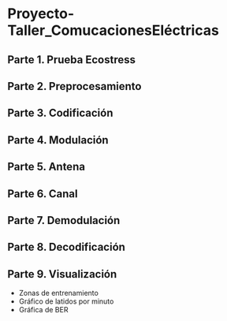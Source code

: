 # Proyecto-Taller_ComucacionesEléctricas
## Parte 1. Prueba Ecostress

## Parte 2. Preprocesamiento

## Parte 3. Codificación

## Parte 4. Modulación

## Parte 5. Antena

## Parte 6. Canal

## Parte 7. Demodulación

## Parte 8. Decodificación

## Parte 9. Visualización
  - Zonas de entrenamiento
  - Gráfico de latidos por minuto
  - Gráfica de BER
